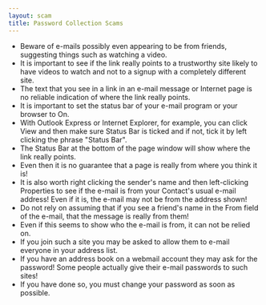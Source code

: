```yaml
---
layout: scam 
title: Password Collection Scams 
---
```

- Beware of e-mails possibly even appearing to be from friends, suggesting things such as watching a video.
- It is important to see if the link really points to a trustworthy site likely to have videos to watch and not to a signup with a completely different site.
- The text that you see in a link in an e-mail message or Internet page is no reliable indication of where the link really points.
- It is important to set the status bar of your e-mail program or your browser to On.
- With Outlook Express or Internet Explorer, for example, you can click View and then make sure Status Bar is ticked and if not, tick it by left clicking the phrase "Status Bar".
- The Status Bar at the bottom of the page window will show where the link really points.
- Even then it is no guarantee that a page is really from where you think it is!
- It is also worth right clicking the sender's name and then left-clicking Properties to see if the e-mail is from your Contact's usual e-mail address! Even if it is, the e-mail may not be from the address shown!
- Do not rely on assuming that if you see a friend's name in the From field of the e-mail, that the message is really from them!
- Even if this seems to show who the e-mail is from, it can not be relied on.
- If you join such a site you may be asked to allow them to e-mail everyone in your address list.
- If you have an address book on a webmail account they may ask for the password! Some people actually give their e-mail passwords to such sites!
- If you have done so, you must change your password as soon as possible.
